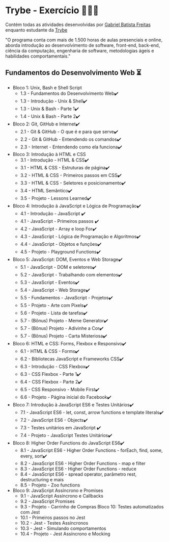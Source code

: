 
# Trybe - Exercício :rocket::rocket::rocket:

  Contém todas as atividades desenvolvidas por [Gabriel Batista Freitas](https://www.linkedin.com/in/gabriel-freitas-b90951a9/) enquanto estudante da [Trybe](https://www.betrybe.com/)

"O programa conta com mais de 1.500 horas de aulas presenciais e online, aborda introdução ao desenvolvimento de software, front-end, back-end, ciência da computação, engenharia de software, metodologias ágeis e habilidades comportamentais."

  ## **Fundamentos do Desenvolvimento Web** :hourglass_flowing_sand:
  
* Bloco 1: Unix, Bash e Shell Script
  * 1.3 - Fundamentos do Desenvolvimento Web:heavy_check_mark:
  * 1.3 - Introdução - Unix & Shell:heavy_check_mark:
  * 1.3 - Unix & Bash - Parte 1:heavy_check_mark:
  * 1.4 - Unix & Bash - Parte 2:heavy_check_mark:
* Bloco 2: Git, GitHub e Internet:heavy_check_mark:
  * 2.1 - Git & GitHub - O que é e para que serve:heavy_check_mark:
  * 2.2 - Git & GitHub - Entendendo os comandos:heavy_check_mark:
  * 2.3 - Internet - Entendendo como ela funciona:heavy_check_mark:
* Bloco 3: Introdução à HTML e CSS
  * 3.1 - Introdução - HTML & CSS:heavy_check_mark:
  * 3.1 - HTML & CSS - Estruturas de página:heavy_check_mark:
  * 3.2 - HTML & CSS - Primeiros passos em CSS:heavy_check_mark:
  * 3.3 - HTML & CSS - Seletores e posicionamento:heavy_check_mark:
  * 3.4 - HTML Semântico:heavy_check_mark:
  * 3.5 - Projeto - Lessons Learned:heavy_check_mark:
* Bloco 4: Introdução à JavaScript e Lógica de Programação:heavy_check_mark:
  * 4.1 - Introdução - JavaScript :heavy_check_mark:
  * 4.1 - JavaScript - Primeiros passos :heavy_check_mark:
  * 4.2 - JavaScript - Array e loop For:heavy_check_mark:
  * 4.3 - JavaScript - Lógica de Programação e Algoritmos:heavy_check_mark:
  * 4.4 - JavaScript - Objetos e funções:heavy_check_mark:
  * 4.5 - Projeto - Playground Functions:heavy_check_mark:
* Bloco 5: JavaScript: DOM, Eventos e Web Storage:heavy_check_mark:
  * 5.1 - JavaScript - DOM e seletores:heavy_check_mark:
  * 5.2 - JavaScript - Trabalhando com elementos:heavy_check_mark:
  * 5.3 - JavaScript - Eventos:heavy_check_mark:
  * 5.4 - JavaScript - Web Storage:heavy_check_mark:
  * 5.5 - Fundamentos - JavaScript - Projetos:heavy_check_mark:
  * 5.5 - Projeto - Arte com Pixels:heavy_check_mark:
  * 5.6 - Projeto - Lista de tarefas:heavy_check_mark:
  * 5.7 - (Bônus) Projeto - Meme Generator:heavy_check_mark:
  * 5.7 - (Bônus) Projeto - Adivinhe a Cor:heavy_check_mark:
  * 5.7 - (Bônus) Projeto - Carta Misteriosa:heavy_check_mark:
* Bloco 6: HTML e CSS: Forms, Flexbox e Responsivo:heavy_check_mark:
  * 6.1 - HTML & CSS - Forms:heavy_check_mark:
  * 6.2 - Bibliotecas JavaScript e Frameworks CSS:heavy_check_mark:
  * 6.3 - Introdução - CSS Flexbox:heavy_check_mark:
  * 6.3 - CSS Flexbox - Parte 1:heavy_check_mark:
  * 6.4 - CSS Flexbox - Parte 2:heavy_check_mark:
  * 6.5 - CSS Responsivo - Mobile First:heavy_check_mark:
  * 6.6 - Projeto - Página inicial do Facebook:heavy_check_mark:
* Bloco 7: Introdução à JavaScript ES6 e Testes Unitários:heavy_check_mark:
  * 7.1 - JavaScript ES6 - let, const, arrow functions e template literals:heavy_check_mark:
  * 7.2 - JavaScript ES6 - Objects:heavy_check_mark:
  * 7.3 - Testes unitários em JavaScript :heavy_check_mark:
  * 7.4 - Projeto - JavaScript Testes Unitários:heavy_check_mark:
* Bloco 8: Higher Order Functions do JavaScript ES6:heavy_check_mark:
  * 8.1 - JavaScript ES6 - Higher Order Functions - forEach, find, some, every, sort:heavy_check_mark:
  * 8.2 - JavaScript ES6 - Higher Order Functions - map e filter
  * 8.3 - JavaScript ES6 - Higher Order Functions - reduce
  * 8.4 - JavaScript ES6 - spread operator, parâmetro rest, destructuring e mais
  * 8.5 - Projeto - Zoo functions
* Bloco 9: JavaScript Assíncrono e Promises
  * 9.1 - JavaScript Assíncrono e Callbacks
  * 9.2 - JavaScript Promises
  * 9.3 - Projeto - Carrinho de Compras
Bloco 10: Testes automatizados com Jest
  * 10.1 - Primeiros passos no Jest
  * 10.2 - Jest - Testes Assíncronos
  * 10.3 - Jest - Simulando comportamentos
  * 10.4 - Projeto - Jest Assíncrono e Mocking
